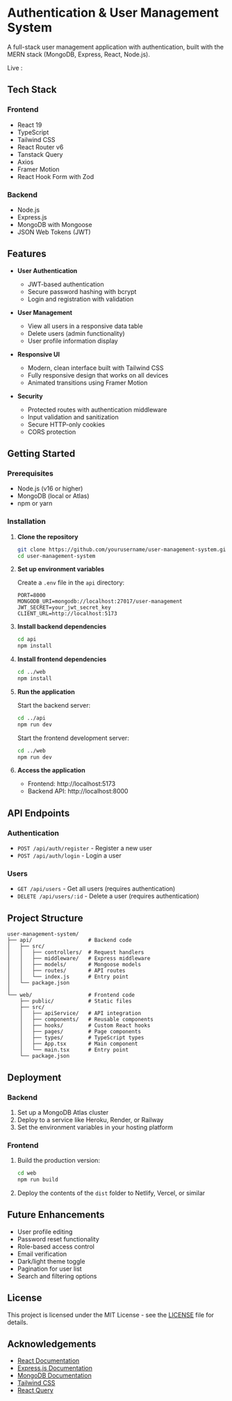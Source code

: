 # Authentication & User Management System

A full-stack user management application with authentication, built with the MERN stack (MongoDB, Express, React, Node.js).

Live : 

## Tech Stack

### Frontend
- React 19
- TypeScript
- Tailwind CSS
- React Router v6
- Tanstack Query
- Axios
- Framer Motion
- React Hook Form with Zod

### Backend
- Node.js
- Express.js
- MongoDB with Mongoose
- JSON Web Tokens (JWT)
  
## Features

- **User Authentication**
  - JWT-based authentication
  - Secure password hashing with bcrypt
  - Login and registration with validation
  
- **User Management**
  - View all users in a responsive data table
  - Delete users (admin functionality)
  - User profile information display
  
- **Responsive UI**
  - Modern, clean interface built with Tailwind CSS
  - Fully responsive design that works on all devices
  - Animated transitions using Framer Motion
  
- **Security**
  - Protected routes with authentication middleware
  - Input validation and sanitization
  - Secure HTTP-only cookies
  - CORS protection



## Getting Started

### Prerequisites
- Node.js (v16 or higher)
- MongoDB (local or Atlas)
- npm or yarn

### Installation

1. **Clone the repository**
   ```bash
   git clone https://github.com/yourusername/user-management-system.git
   cd user-management-system
   ```

2. **Set up environment variables**

   Create a `.env` file in the `api` directory:
   ```
   PORT=8000
   MONGODB_URI=mongodb://localhost:27017/user-management
   JWT_SECRET=your_jwt_secret_key
   CLIENT_URL=http://localhost:5173
   ```

3. **Install backend dependencies**
   ```bash
   cd api
   npm install
   ```

4. **Install frontend dependencies**
   ```bash
   cd ../web
   npm install
   ```

5. **Run the application**

   Start the backend server:
   ```bash
   cd ../api
   npm run dev
   ```

   Start the frontend development server:
   ```bash
   cd ../web
   npm run dev
   ```

6. **Access the application**
   - Frontend: http://localhost:5173
   - Backend API: http://localhost:8000

## API Endpoints

### Authentication
- `POST /api/auth/register` - Register a new user
- `POST /api/auth/login` - Login a user

### Users
- `GET /api/users` - Get all users (requires authentication)
- `DELETE /api/users/:id` - Delete a user (requires authentication)

## Project Structure

```
user-management-system/
├── api/                  # Backend code
│   ├── src/
│   │   ├── controllers/  # Request handlers
│   │   ├── middleware/   # Express middleware
│   │   ├── models/       # Mongoose models
│   │   ├── routes/       # API routes
│   │   └── index.js      # Entry point
│   └── package.json
│
└── web/                  # Frontend code
    ├── public/           # Static files
    ├── src/
    │   ├── apiService/   # API integration
    │   ├── components/   # Reusable components
    │   ├── hooks/        # Custom React hooks
    │   ├── pages/        # Page components
    │   ├── types/        # TypeScript types
    │   ├── App.tsx       # Main component
    │   └── main.tsx      # Entry point
    └── package.json
```

## Deployment

### Backend
1. Set up a MongoDB Atlas cluster
2. Deploy to a service like Heroku, Render, or Railway
3. Set the environment variables in your hosting platform

### Frontend
1. Build the production version:
   ```bash
   cd web
   npm run build
   ```
2. Deploy the contents of the `dist` folder to Netlify, Vercel, or similar

## Future Enhancements

- User profile editing
- Password reset functionality
- Role-based access control
- Email verification
- Dark/light theme toggle
- Pagination for user list
- Search and filtering options

## License

This project is licensed under the MIT License - see the [LICENSE](LICENSE) file for details.

## Acknowledgements

- [React Documentation](https://react.dev/)
- [Express.js Documentation](https://expressjs.com/)
- [MongoDB Documentation](https://www.mongodb.com/docs/)
- [Tailwind CSS](https://tailwindcss.com/)
- [React Query](https://tanstack.com/query/latest)
